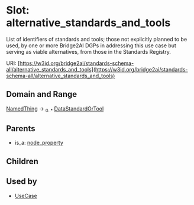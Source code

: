 
# Slot: alternative_standards_and_tools


List of identifiers of standards and tools; those not explicitly planned to be used, by one or more Bridge2AI DGPs in addressing this use case but serving as viable alternatives, from those in the Standards Registry.

URI: [https://w3id.org/bridge2ai/standards-schema-all/alternative_standards_and_tools](https://w3id.org/bridge2ai/standards-schema-all/alternative_standards_and_tools)


## Domain and Range

[NamedThing](NamedThing.md) &#8594;  <sub>0..\*</sub> [DataStandardOrTool](DataStandardOrTool.md)

## Parents

 *  is_a: [node_property](node_property.md)

## Children


## Used by

 * [UseCase](UseCase.md)
